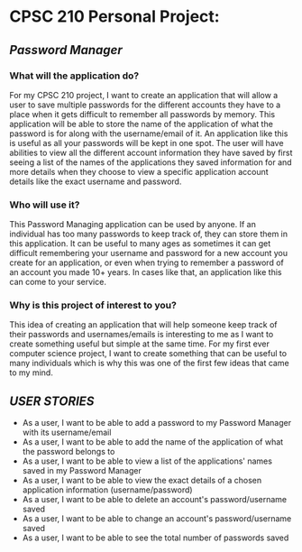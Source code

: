 # CPSC 210 Personal Project:

## _Password Manager_

### **What will the application do?**
For my CPSC 210 project, I want to create an application that will allow a user to save multiple passwords for the 
different accounts they have to a place when it gets difficult to remember all passwords by memory. This application
will be able to store the name of the application of what the password is for along with the username/email of it. 
An application like this is useful as all your passwords will be kept in one spot. The user will have abilities to view 
all the different account information they have saved by first seeing a list of the names of the applications they
saved information for and more details when they choose to view a specific application account details like the exact
username and password.

### **Who will use it?**
This Password Managing application can be used by anyone. If an individual has too many passwords to keep track of, 
they can store them in this application. It can be useful to many ages as sometimes it can get difficult remembering 
your username and password for a new account you create for an application, or even when trying to remember a password 
of an account you made 10+ years. In cases like that, an application like this can come to your service.

### **Why is this project of interest to you?**
This idea of creating an application that will help someone keep track of their passwords and usernames/emails is 
interesting to me as I want to create something useful but simple at the same time. For my first ever computer science
project, I want to create something that can be useful to many individuals which is why this was one of the first few
ideas that came to my mind. 

## ***USER STORIES***
- As a user, I want to be able to add a password to my Password Manager with its username/email
- As a user, I want to be able to add the name of the application of what the password belongs to
- As a user, I want to be able to view a list of the applications' names saved in my Password Manager
- As a user, I want to be able to view the exact details of a chosen application information (username/password)
- As a user, I want to be able to delete an account's password/username saved
- As a user, I want to be able to change an account's password/username saved
- As a user, I want to be able to see the total number of passwords saved 

